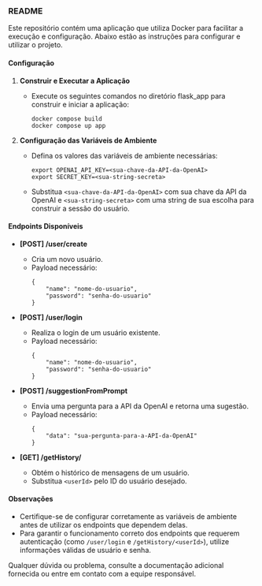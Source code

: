 ### README

Este repositório contém uma aplicação que utiliza Docker para facilitar a execução e configuração. Abaixo estão as instruções para configurar e utilizar o projeto.

#### Configuração

1. **Construir e Executar a Aplicação**
   - Execute os seguintes comandos no diretório flask_app para construir e iniciar a aplicação:
     ```
     docker compose build
     docker compose up app
     ```

2. **Configuração das Variáveis de Ambiente**
   - Defina os valores das variáveis de ambiente necessárias:
     ```
     export OPENAI_API_KEY=<sua-chave-da-API-da-OpenAI>
     export SECRET_KEY=<sua-string-secreta>
     ```
   - Substitua `<sua-chave-da-API-da-OpenAI>` com sua chave da API da OpenAI e `<sua-string-secreta>` com uma string de sua escolha para construir a sessão do usuário.

#### Endpoints Disponíveis

- **[POST] /user/create**
  - Cria um novo usuário.
  - Payload necessário:
    ```
    {
        "name": "nome-do-usuario",
        "password": "senha-do-usuario"
    }
    ```

- **[POST] /user/login**
  - Realiza o login de um usuário existente.
  - Payload necessário:
    ```
    {
        "name": "nome-do-usuario",
        "password": "senha-do-usuario"
    }
    ```

- **[POST] /suggestionFromPrompt**
  - Envia uma pergunta para a API da OpenAI e retorna uma sugestão.
  - Payload necessário:
    ```
    {
        "data": "sua-pergunta-para-a-API-da-OpenAI"
    }
    ```

- **[GET] /getHistory/<userId>**
  - Obtém o histórico de mensagens de um usuário.
  - Substitua `<userId>` pelo ID do usuário desejado.

#### Observações

- Certifique-se de configurar corretamente as variáveis de ambiente antes de utilizar os endpoints que dependem delas.
- Para garantir o funcionamento correto dos endpoints que requerem autenticação (como `/user/login` e `/getHistory/<userId>`), utilize informações válidas de usuário e senha.

Qualquer dúvida ou problema, consulte a documentação adicional fornecida ou entre em contato com a equipe responsável.
